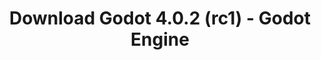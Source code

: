 ---
# Generated by /tools/generators/src/download_archive_generator !!! do not edit by hand !!!
title: 'Download Godot 4.0.2 (rc1) - Godot Engine'
type: 'download/archive'
name: '4.0.2'
flavor: 'rc1'
release_date: '2023-03-31T03:00:00-00:00'
release_notes: 'article/release-candidate-godot-4-0-2-rc-1/'
primaryPlatforms:
  - 'android.apk'
  - 'linux.64'
  - 'macos.universal'
  - 'windows.64'
  - 'web'
  - 'templates'
links:
  android.apk:
    name: 'android.apk'
    title: 'Android'
    caption: 'APK Universal (ARM64 + ARMv7 + x86_64 + x86)'
    tags:
      - 'APK download'
      - 'ARM64/v7'
      - 'x86 (64 & 32 bit)'
    hosts:
      github_builds:
        regular: 'https://github.com/godotengine/godot-builds/releases/download/4.0.2-rc1/Godot_v4.0.2-rc1_android_editor.apk'
        mono: '#'
      github:
        regular: 'https://github.com/godotengine/godot/releases/download/4.0.2-rc1/Godot_v4.0.2-rc1_android_editor.apk'
        mono: '#'
  linux.64:
    name: 'linux.64'
    title: 'Linux'
    caption: 'Padrão (x86_64)'
    tags:
      - '64 bit'
    hosts:
      github_builds:
        regular: 'https://github.com/godotengine/godot-builds/releases/download/4.0.2-rc1/Godot_v4.0.2-rc1_linux.x86_64.zip'
        mono: 'https://github.com/godotengine/godot-builds/releases/download/4.0.2-rc1/Godot_v4.0.2-rc1_mono_linux_x86_64.zip'
      github:
        regular: 'https://github.com/godotengine/godot/releases/download/4.0.2-rc1/Godot_v4.0.2-rc1_linux.x86_64.zip'
        mono: 'https://github.com/godotengine/godot/releases/download/4.0.2-rc1/Godot_v4.0.2-rc1_mono_linux_x86_64.zip'
  macos.universal:
    name: 'macos.universal'
    title: 'macOS'
    caption: 'Universal (x86_64 + Silício da Apple)'
    tags:
      - 'Intel/Apple Silicon'
      - '64 bit'
    hosts:
      github_builds:
        regular: 'https://github.com/godotengine/godot-builds/releases/download/4.0.2-rc1/Godot_v4.0.2-rc1_macos.universal.zip'
        mono: 'https://github.com/godotengine/godot-builds/releases/download/4.0.2-rc1/Godot_v4.0.2-rc1_mono_macos.universal.zip'
      github:
        regular: 'https://github.com/godotengine/godot/releases/download/4.0.2-rc1/Godot_v4.0.2-rc1_macos.universal.zip'
        mono: 'https://github.com/godotengine/godot/releases/download/4.0.2-rc1/Godot_v4.0.2-rc1_mono_macos.universal.zip'
  windows.64:
    name: 'windows.64'
    title: 'Windows'
    caption: 'Padrão (x86_64)'
    tags:
      - '64 bit'
    hosts:
      github_builds:
        regular: 'https://github.com/godotengine/godot-builds/releases/download/4.0.2-rc1/Godot_v4.0.2-rc1_win64.exe.zip'
        mono: 'https://github.com/godotengine/godot-builds/releases/download/4.0.2-rc1/Godot_v4.0.2-rc1_mono_win64.zip'
      github:
        regular: 'https://github.com/godotengine/godot/releases/download/4.0.2-rc1/Godot_v4.0.2-rc1_win64.exe.zip'
        mono: 'https://github.com/godotengine/godot/releases/download/4.0.2-rc1/Godot_v4.0.2-rc1_mono_win64.zip'
  web:
    name: 'web'
    title: 'Editor Web'
    caption: ''
    tags:
      - 'Self-hosted'
      - 'Cross-platform'
    hosts:
      github_builds:
        regular: 'https://github.com/godotengine/godot-builds/releases/download/4.0.2-rc1/Godot_v4.0.2-rc1_web_editor.zip'
        mono: '#'
      github:
        regular: 'https://github.com/godotengine/godot/releases/download/4.0.2-rc1/Godot_v4.0.2-rc1_web_editor.zip'
        mono: '#'
  linux.arm64:
    name: 'linux.arm64'
    title: 'Linux'
    caption: 'Padrão (ARM64)'
    tags:
      - 'ARM64'
      - '64 bit'
    hosts:
      github_builds:
        regular: 'https://github.com/godotengine/godot-builds/releases/download/4.0.2-rc1/Godot_v4.0.2-rc1_linux.arm64.zip'
        mono: 'https://github.com/godotengine/godot-builds/releases/download/4.0.2-rc1/Godot_v4.0.2-rc1_mono_linux_arm64.zip'
      github:
        regular: 'https://github.com/godotengine/godot/releases/download/4.0.2-rc1/Godot_v4.0.2-rc1_linux.arm64.zip'
        mono: 'https://github.com/godotengine/godot/releases/download/4.0.2-rc1/Godot_v4.0.2-rc1_mono_linux_arm64.zip'
  linux.32:
    name: 'linux.32'
    title: 'Linux'
    caption: 'Padrão (x86)'
    tags:
      - '32 bit'
    hosts:
      github_builds:
        regular: 'https://github.com/godotengine/godot-builds/releases/download/4.0.2-rc1/Godot_v4.0.2-rc1_linux.x86_32.zip'
        mono: 'https://github.com/godotengine/godot-builds/releases/download/4.0.2-rc1/Godot_v4.0.2-rc1_mono_linux_x86_32.zip'
      github:
        regular: 'https://github.com/godotengine/godot/releases/download/4.0.2-rc1/Godot_v4.0.2-rc1_linux.x86_32.zip'
        mono: 'https://github.com/godotengine/godot/releases/download/4.0.2-rc1/Godot_v4.0.2-rc1_mono_linux_x86_32.zip'
  linux.arm32:
    name: 'linux.arm32'
    title: 'Linux'
    caption: 'Padrão (ARM32)'
    tags:
      - 'ARM32'
      - '32 bit'
    hosts:
      github_builds:
        regular: 'https://github.com/godotengine/godot-builds/releases/download/4.0.2-rc1/Godot_v4.0.2-rc1_linux.arm32.zip'
        mono: 'https://github.com/godotengine/godot-builds/releases/download/4.0.2-rc1/Godot_v4.0.2-rc1_mono_linux_arm32.zip'
      github:
        regular: 'https://github.com/godotengine/godot/releases/download/4.0.2-rc1/Godot_v4.0.2-rc1_linux.arm32.zip'
        mono: 'https://github.com/godotengine/godot/releases/download/4.0.2-rc1/Godot_v4.0.2-rc1_mono_linux_arm32.zip'
  windows.32:
    name: 'windows.32'
    title: 'Windows'
    caption: 'Padrão (x86)'
    tags:
      - '32 bit'
    hosts:
      github_builds:
        regular: 'https://github.com/godotengine/godot-builds/releases/download/4.0.2-rc1/Godot_v4.0.2-rc1_win32.exe.zip'
        mono: 'https://github.com/godotengine/godot-builds/releases/download/4.0.2-rc1/Godot_v4.0.2-rc1_mono_win32.zip'
      github:
        regular: 'https://github.com/godotengine/godot/releases/download/4.0.2-rc1/Godot_v4.0.2-rc1_win32.exe.zip'
        mono: 'https://github.com/godotengine/godot/releases/download/4.0.2-rc1/Godot_v4.0.2-rc1_mono_win32.zip'
  aar_library:
    name: 'aar_library'
    title: 'Biblioteca de AAR'
    caption: ''
    tags:
      - 'Android plugins'
      - 'Java'
      - 'Kotlin'
    hosts:
      github_builds:
        regular: 'https://github.com/godotengine/godot-builds/releases/download/4.0.2-rc1/godot-lib.4.0.2.rc1.template_release.aar'
        mono: '#'
      github:
        regular: 'https://github.com/godotengine/godot/releases/download/4.0.2-rc1/godot-lib.4.0.2.rc1.template_release.aar'
        mono: '#'
  templates:
    name: 'templates'
    title: 'Modelos de exportação'
    caption: ''
    tags:
      - 'Utilizado para exportar os seus jogos para todas as plataformas suportadas'
    hosts:
      github_builds:
        regular: 'https://github.com/godotengine/godot-builds/releases/download/4.0.2-rc1/Godot_v4.0.2-rc1_export_templates.tpz'
        mono: 'https://github.com/godotengine/godot-builds/releases/download/4.0.2-rc1/Godot_v4.0.2-rc1_mono_export_templates.tpz'
      github:
        regular: 'https://github.com/godotengine/godot/releases/download/4.0.2-rc1/Godot_v4.0.2-rc1_export_templates.tpz'
        mono: 'https://github.com/godotengine/godot/releases/download/4.0.2-rc1/Godot_v4.0.2-rc1_mono_export_templates.tpz'
---